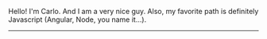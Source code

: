 Hello!
I'm Carlo. And I am a very nice guy.
Also, my favorite path is definitely Javascript (Angular, Node, you name it…).
***